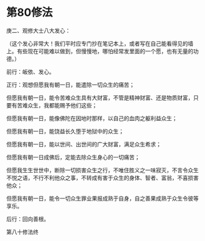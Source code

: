 # 第80修法

庚二、观修大士八大发心：

（这个发心非常大！我们平时应专门抄在笔记本上，或者写在自己能看得见的墙上。有些现在可能难以做到，但慢慢地，哪怕经常发里面的一个愿，也有无量的功德。）

前行：皈依、发心。

正行：观想但愿我有朝一日，能遣除一切众生的痛苦；

但愿我有朝一日，能令苦难众生具有大财富，不管是精神财富、还是物质财富，只要有苦难众生，我都能赐予他们这些；

但愿我有朝一日，能像佛陀在因地时那样，以自己的血肉之躯利益众生；

但愿我有朝一日，能饶益长久堕于地狱中的众生；

但愿我有朝一日，能以世间、出世间的广大财富，满足众生希求；

但愿我有朝一日成佛后，定能去除众生身心的一切痛苦；

但愿我生生世世中，断除一切损害众生之行，不唯住胜义之一味寂灭，不言令众生不悦之语，不行不利他众之事，不转成有害于众生的身体、智者、富翁，不喜损害他众；

但愿我有朝一日，能令一切众生罪业果报成熟于自身，自之善果成熟于众生令彼等享乐。

后行：回向善根。

第八十修法终


